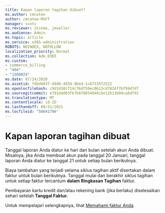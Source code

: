 ```yaml
---
title: Kapan laporan tagihan dibuat?
ms.author: cmcatee
author: cmcatee-MSFT
manager: scotv
ms.reviewer: jkinma, jmueller
ms.audience: Admin
ms.topic: article
ms.service: o365-administration
ROBOTS: NOINDEX, NOFOLLOW
localization_priority: Normal
ms.collection: Adm_O365
ms.custom:
- commerce_billing
- "494"
- "1500024"
ms.date: 07/24/2020
ms.assetid: fdbd403f-49d0-4934-9bed-1c67335f2522
ms.openlocfilehash: c9d1d10cf14c76df59ec0b13cd7816f7bf99d7d7
ms.sourcegitcommit: e781da003fb7b878854846cbe12b13b9dca8df92
ms.translationtype: MT
ms.contentlocale: id-ID
ms.lasthandoff: 08/31/2021
ms.locfileid: "58841796"
---
```

# <a name="when-is-the-billing-statement-generated"></a>Kapan laporan tagihan dibuat

Tanggal laporan Anda diatur ke hari dari bulan setelah akun Anda dibuat. Misalnya, jika Anda membuat akun pada tanggal 20 Januari, tanggal laporan Anda diatur ke tanggal 21 untuk setiap bulan berikutnya.

Biaya tambahan yang terjadi selama siklus tagihan aktif disertakan dalam faktur untuk bulan berikutnya. Tanggal mulai dan berakhir siklus tagihan untuk setiap faktur tercantum **dalam Ringkasan Tagihan** faktur.

Pembayaran kartu kredit dan/atau rekening bank (jika berlaku) diselesaikan sehari setelah **Tanggal Faktur.**
  
Untuk mempelajari selengkapnya, lihat [Memahami faktur Anda](https://docs.microsoft.com/microsoft-365/commerce/billing-and-payments/understand-your-invoice2).
